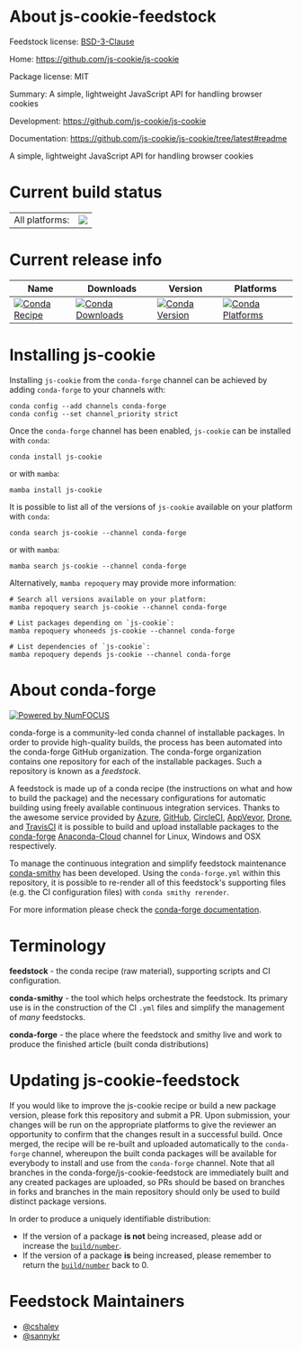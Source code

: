 About js-cookie-feedstock
=========================

Feedstock license: [BSD-3-Clause](https://github.com/conda-forge/js-cookie-feedstock/blob/main/LICENSE.txt)

Home: https://github.com/js-cookie/js-cookie

Package license: MIT

Summary: A simple, lightweight JavaScript API for handling browser cookies

Development: https://github.com/js-cookie/js-cookie

Documentation: https://github.com/js-cookie/js-cookie/tree/latest#readme

A simple, lightweight JavaScript API for handling browser cookies


Current build status
====================


<table><tr><td>All platforms:</td>
    <td>
      <a href="https://dev.azure.com/conda-forge/feedstock-builds/_build/latest?definitionId=3981&branchName=main">
        <img src="https://dev.azure.com/conda-forge/feedstock-builds/_apis/build/status/js-cookie-feedstock?branchName=main">
      </a>
    </td>
  </tr>
</table>

Current release info
====================

| Name | Downloads | Version | Platforms |
| --- | --- | --- | --- |
| [![Conda Recipe](https://img.shields.io/badge/recipe-js--cookie-green.svg)](https://anaconda.org/conda-forge/js-cookie) | [![Conda Downloads](https://img.shields.io/conda/dn/conda-forge/js-cookie.svg)](https://anaconda.org/conda-forge/js-cookie) | [![Conda Version](https://img.shields.io/conda/vn/conda-forge/js-cookie.svg)](https://anaconda.org/conda-forge/js-cookie) | [![Conda Platforms](https://img.shields.io/conda/pn/conda-forge/js-cookie.svg)](https://anaconda.org/conda-forge/js-cookie) |

Installing js-cookie
====================

Installing `js-cookie` from the `conda-forge` channel can be achieved by adding `conda-forge` to your channels with:

```
conda config --add channels conda-forge
conda config --set channel_priority strict
```

Once the `conda-forge` channel has been enabled, `js-cookie` can be installed with `conda`:

```
conda install js-cookie
```

or with `mamba`:

```
mamba install js-cookie
```

It is possible to list all of the versions of `js-cookie` available on your platform with `conda`:

```
conda search js-cookie --channel conda-forge
```

or with `mamba`:

```
mamba search js-cookie --channel conda-forge
```

Alternatively, `mamba repoquery` may provide more information:

```
# Search all versions available on your platform:
mamba repoquery search js-cookie --channel conda-forge

# List packages depending on `js-cookie`:
mamba repoquery whoneeds js-cookie --channel conda-forge

# List dependencies of `js-cookie`:
mamba repoquery depends js-cookie --channel conda-forge
```


About conda-forge
=================

[![Powered by
NumFOCUS](https://img.shields.io/badge/powered%20by-NumFOCUS-orange.svg?style=flat&colorA=E1523D&colorB=007D8A)](https://numfocus.org)

conda-forge is a community-led conda channel of installable packages.
In order to provide high-quality builds, the process has been automated into the
conda-forge GitHub organization. The conda-forge organization contains one repository
for each of the installable packages. Such a repository is known as a *feedstock*.

A feedstock is made up of a conda recipe (the instructions on what and how to build
the package) and the necessary configurations for automatic building using freely
available continuous integration services. Thanks to the awesome service provided by
[Azure](https://azure.microsoft.com/en-us/services/devops/), [GitHub](https://github.com/),
[CircleCI](https://circleci.com/), [AppVeyor](https://www.appveyor.com/),
[Drone](https://cloud.drone.io/welcome), and [TravisCI](https://travis-ci.com/)
it is possible to build and upload installable packages to the
[conda-forge](https://anaconda.org/conda-forge) [Anaconda-Cloud](https://anaconda.org/)
channel for Linux, Windows and OSX respectively.

To manage the continuous integration and simplify feedstock maintenance
[conda-smithy](https://github.com/conda-forge/conda-smithy) has been developed.
Using the ``conda-forge.yml`` within this repository, it is possible to re-render all of
this feedstock's supporting files (e.g. the CI configuration files) with ``conda smithy rerender``.

For more information please check the [conda-forge documentation](https://conda-forge.org/docs/).

Terminology
===========

**feedstock** - the conda recipe (raw material), supporting scripts and CI configuration.

**conda-smithy** - the tool which helps orchestrate the feedstock.
                   Its primary use is in the construction of the CI ``.yml`` files
                   and simplify the management of *many* feedstocks.

**conda-forge** - the place where the feedstock and smithy live and work to
                  produce the finished article (built conda distributions)


Updating js-cookie-feedstock
============================

If you would like to improve the js-cookie recipe or build a new
package version, please fork this repository and submit a PR. Upon submission,
your changes will be run on the appropriate platforms to give the reviewer an
opportunity to confirm that the changes result in a successful build. Once
merged, the recipe will be re-built and uploaded automatically to the
`conda-forge` channel, whereupon the built conda packages will be available for
everybody to install and use from the `conda-forge` channel.
Note that all branches in the conda-forge/js-cookie-feedstock are
immediately built and any created packages are uploaded, so PRs should be based
on branches in forks and branches in the main repository should only be used to
build distinct package versions.

In order to produce a uniquely identifiable distribution:
 * If the version of a package **is not** being increased, please add or increase
   the [``build/number``](https://docs.conda.io/projects/conda-build/en/latest/resources/define-metadata.html#build-number-and-string).
 * If the version of a package **is** being increased, please remember to return
   the [``build/number``](https://docs.conda.io/projects/conda-build/en/latest/resources/define-metadata.html#build-number-and-string)
   back to 0.

Feedstock Maintainers
=====================

* [@cshaley](https://github.com/cshaley/)
* [@sannykr](https://github.com/sannykr/)

